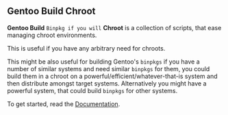## Gentoo Build Chroot
**Gentoo Build** `Binpkg if you will` **Chroot** is a collection of scripts, that ease managing chroot environments.

This is useful if you have any arbitrary need for chroots.

This might be also useful for building Gentoo's `binpkgs` if you have a number of similar systems and need similar `binpkgs` for them, you could build them in a chroot on a powerful/efficient/whatever-that-is system and then distribute amongst target systems. Alternatively you might have a powerful system, that could build `binpkgs` for other systems.

To get started, read the [Documentation](https://pf4public.github.io/gb-chroot/).